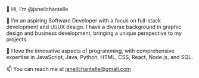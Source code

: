 👋 Hi, I’m @janeilchantelle

👀 I’m an aspiring Software Developer with a focus on full-stack development and UI/UX design. I have a diverse background in graphic design and business development, bringing a unique perspective to my projects.

💞️ I love the innovative aspects of programming, with comprehensive expertise in JavaScript, Java, Python, HTML, CSS, React, Node.js, and SQL.

📫 You can reach me at janeilchantelle@gmail.com 

<!---
janeilchantelle/janeilchantelle is a ✨ special ✨ repository because its `README.md` (this file) appears on your GitHub profile.
You can click the Preview link to take a look at your changes.
--->
